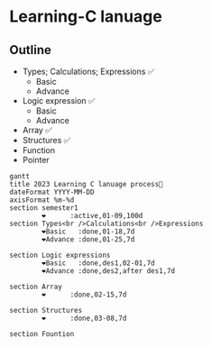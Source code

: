 # Learning-C lanuage
## Outline

- Types; Calculations; Expressions ✅
  - Basic
  - Advance
- Logic expression ✅
  - Basic
  - Advance 
- Array ✅
- Structures ✅
- Function
- Pointer

```mermaid
gantt
title 2023 Learning C lanuage process🌰 
dateFormat YYYY-MM-DD
axisFormat %m-%d
section semester1
        ❤️      :active,01-09,100d
section Types<br />Calculations<br />Expressions
        ❤️Basic   :done,01-18,7d
        ❤️Advance :done,01-25,7d

section Logic expressions
        ❤️Basic   :done,des1,02-01,7d
        ❤️Advance :done,des2,after des1,7d

section Array
        ❤️      :done,02-15,7d

section Structures
        ❤️      :done,03-08,7d

section Fountion

```
